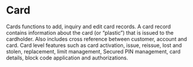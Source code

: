 # Card

Cards functions to add, inquiry and edit card records. A card record contains information about the card (or “plastic”) that is issued to the cardholder. Also includes cross reference between customer, account and card.  Card level features such as card activation, issue, reissue, lost and stolen, replacement, limit management, Secured PIN management, card details, block code application and authorizations. 
